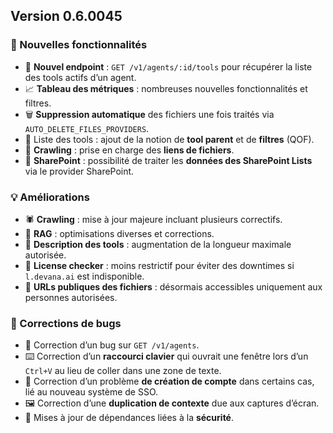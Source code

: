 ## Version 0.6.0045

### 🚀 Nouvelles fonctionnalités
- 🔌 **Nouvel endpoint** : `GET /v1/agents/:id/tools` pour récupérer la liste des tools actifs d’un agent.
- 📈 **Tableau des métriques** : nombreuses nouvelles fonctionnalités et filtres.
- 🗑️ **Suppression automatique** des fichiers une fois traités via `AUTO_DELETE_FILES_PROVIDERS`.
- 🧰 Liste des tools : ajout de la notion de **tool parent** et de **filtres** (QOF).
- 🔗 **Crawling** : prise en charge des **liens de fichiers**.
- 🧱 **SharePoint** : possibilité de traiter les **données des SharePoint Lists** via le provider SharePoint.

### 💡 Améliorations
- 🕷️ **Crawling** : mise à jour majeure incluant plusieurs correctifs.
- 🧠 **RAG** : optimisations diverses et corrections.
- 🧾 **Description des tools** : augmentation de la longueur maximale autorisée.
- 🪪 **License checker** : moins restrictif pour éviter des downtimes si `l.devana.ai` est indisponible.
- 🔐 **URLs publiques des fichiers** : désormais accessibles uniquement aux personnes autorisées.

### 🐛 Corrections de bugs
- 🧭 Correction d’un bug sur `GET /v1/agents`.
- ⌨️ Correction d’un **raccourci clavier** qui ouvrait une fenêtre lors d’un `Ctrl+V` au lieu de coller dans une zone de texte.
- 👤 Correction d’un problème **de création de compte** dans certains cas, lié au nouveau système de SSO.
- 🖼️ Correction d’une **duplication de contexte** due aux captures d’écran.
- 🔐 Mises à jour de dépendances liées à la **sécurité**.